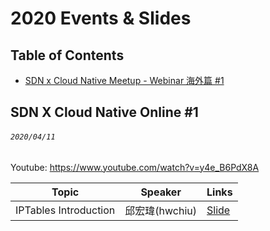 # 2020 Events & Slides

## Table of Contents

- [SDN x Cloud Native Meetup - Webinar 海外篇 #1](#snd-x-cloud-native-online-1)

## SDN X Cloud Native Online #1
###### `2020/04/11`
Youtube: https://www.youtube.com/watch?v=y4e_B6PdX8A

| Topic       | Speaker        | Links |
|-------------|----------------|--------------|
| IPTables Introduction | 邱宏瑋(hwchiu) | [Slide](https://www.slideshare.net/hongweiqiu/iptables-introduction) |
